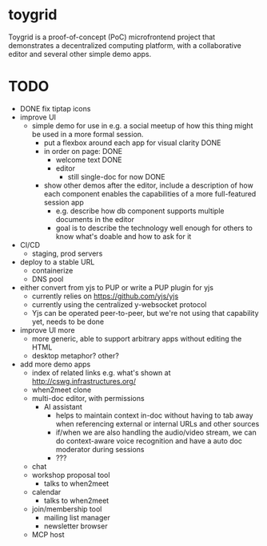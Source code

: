 # toygrid

Toygrid is a proof-of-concept (PoC) microfrontend project that
demonstrates a decentralized computing platform, with a collaborative
editor and several other simple demo apps. 

TODO
====

- DONE fix tiptap icons 
- improve UI
    - simple demo for use in e.g. a social meetup of how this thing
      might be used in a more formal session.  
      - put a flexbox around each app for visual clarity DONE
      - in order on page: DONE
          - welcome text DONE
          - editor
            - still single-doc for now DONE
      - show other demos after the editor, include a description of
        how each component enables the capabilities of a more
        full-featured session app
        - e.g. describe how db component supports multiple documents
          in the editor
        - goal is to describe the technology well enough for
          others to know what's doable and how to ask for it
- CI/CD  
    - staging, prod servers
- deploy to a stable URL
    - containerize
    - DNS pool
- either convert from yjs to PUP or write a PUP plugin for yjs
    - currently relies on https://github.com/yjs/yjs
    - currently using the centralized y-websocket protocol
    - Yjs can be operated peer-to-peer, but we're not using that
      capability yet, needs to be done
- improve UI more
    - more generic, able to support arbitrary apps without editing the
      HTML
    - desktop metaphor?  other?
- add more demo apps 
    - index of related links e.g. what's shown at
      http://cswg.infrastructures.org/
    - when2meet clone
    - multi-doc editor, with permissions
        - AI assistant
            - helps to maintain context in-doc without having to tab
              away when referencing external or internal URLs and
              other sources
            - if/when we are also handling the audio/video stream, we
              can do context-aware voice recognition and have a auto
              doc moderator during sessions
            - ???
    - chat
    - workshop proposal tool
        - talks to when2meet 
    - calendar
        - talks to when2meet
    - join/membership tool
        - mailing list manager
        - newsletter browser
    - MCP host


